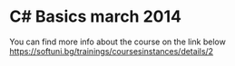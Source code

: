 C# Basics march 2014
=========================================================
You can find more info about the course on the link below
https://softuni.bg/trainings/coursesinstances/details/2